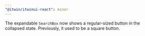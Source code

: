 ```yaml
---
"@itwin/itwinui-react": minor
---
```


The expandable `SearchBox` now shows a regular-sized button in the collapsed state. Previously, it used to be a square button.
